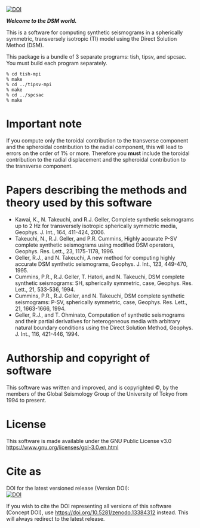 [![DOI](https://zenodo.org/badge/464719338.svg)](https://zenodo.org/badge/latestdoi/464719338)

**_Welcome to the DSM world._**

This is a software for computing synthetic seismograms in a spherically symmetric, transversely isotropic (TI) model using the Direct Solution Method (DSM).

This package is a bundle of 3 separate programs: tish, tipsv, and spcsac.
You must build each program separately.

```
% cd tish-mpi
% make
% cd ../tipsv-mpi
% make
% cd ../spcsac
% make
```

# Important note

If you compute only the toroidal contribution to the transverse component and the spheroidal contribution to the radial component, this will lead to errors on the order of 1% or more. Therefore you **must** include the toroidal contribution to the radial displacement and the spheroidal contribution to the transverse component.

# Papers describing the methods and theory used by this software

-   Kawai, K., N. Takeuchi, and R.J. Geller, Complete synthetic seismograms up to 2 Hz for transversely isotropic spherically symmetric media, Geophys. J. Int., 164, 411-424, 2006.
-   Takeuchi, N., R.J. Geller, and P.R. Cummins, Highly accurate P-SV complete synthetic seismograms using modified DSM operators, Geophys. Res. Lett., 23, 1175-1178, 1996.
-   Geller, R.J., and N. Takeuchi, A new method for computing highly accurate DSM synthetic seismograms, Geophys. J. Int., 123, 449-470, 1995.
-   Cummins, P.R., R.J. Geller, T. Hatori, and N. Takeuchi, DSM complete synthetic seismograms: SH, spherically symmetric, case, Geophys. Res. Lett., 21, 533-536, 1994.
-   Cummins, P.R., R.J. Geller, and N. Takeuchi, DSM complete synthetic seismograms: P-SV, spherically symmetric, case, Geophys. Res. Lett., 21, 1663-1666, 1994.
-   Geller, R.J., and T. Ohminato, Computation of synthetic seismograms and their partial derivatives for heterogeneous media with arbitrary natural boundary conditions using the Direct Solution Method, Geophys. J. Int., 116, 421-446, 1994.

# Authorship and copyright of software

This software was written and improved, and is copyrighted &copy;, by the members of the Global Seismology Group of the University of Tokyo from 1994 to present.

# License

This software is made available under the GNU Public License v3.0 https://www.gnu.org/licenses/gpl-3.0.en.html

# Cite as

DOI for the latest versioned release (Version DOI):<br>
[![DOI](https://zenodo.org/badge/464719338.svg)](https://zenodo.org/badge/latestdoi/464719338)

If you wish to cite the DOI representing all versions of this software (Concept DOI), use https://doi.org/10.5281/zenodo.13384312 instead. This will always redirect to the latest release.

